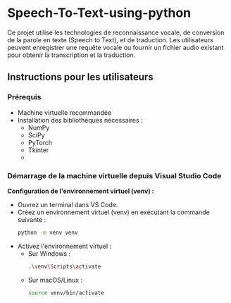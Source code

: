 # Speech-To-Text-using-python

Ce projet utilise les technologies de reconnaissance vocale, de conversion de la parole en texte (Speech to Text), et de traduction. Les utilisateurs peuvent enregistrer une requête vocale ou fournir un fichier audio existant pour obtenir la transcription et la traduction.

## Instructions pour les utilisateurs

### Prérequis

- Machine virtuelle recommandée
- Installation des bibliothèques nécessaires :
  - NumPy
  - SciPy
  - PyTorch
  - Tkinter
  - 
### Démarrage de la machine virtuelle depuis Visual Studio Code

 **Configuration de l'environnement virtuel (venv) :**
   - Ouvrez un terminal dans VS Code.
   - Créez un environnement virtuel (venv) en exécutant la commande suivante :
     ```bash
     python -m venv venv
     ```
   - Activez l'environnement virtuel :
     - Sur Windows :
       ```bash
       .\venv\Scripts\activate
       ```
     - Sur macOS/Linux :
       ```bash
       source venv/bin/activate
       ```
